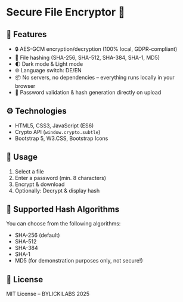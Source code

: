 # Secure File Encryptor 🔐

## 🌟 Features

- 🔒 AES-GCM encryption/decryption (100% local, GDPR-compliant)
- 🧾 File hashing (SHA-256, SHA-512, SHA-384, SHA-1, MD5)
- 🌓 Dark mode & Light mode
- 🌐 Language switch: DE/EN
- 📦 No servers, no dependencies – everything runs locally in your browser
- 🧠 Password validation & hash generation directly on upload

## ⚙️ Technologies

- HTML5, CSS3, JavaScript (ES6)
- Crypto API (`window.crypto.subtle`)
- Bootstrap 5, W3.CSS, Bootstrap Icons

## 🔧 Usage

1. Select a file
2. Enter a password (min. 8 characters)
3. Encrypt & download
4. Optionally: Decrypt & display hash

## 📁 Supported Hash Algorithms

You can choose from the following algorithms:

- SHA-256 (default)
- SHA-512
- SHA-384
- SHA-1
- MD5 (for demonstration purposes only, not secure!)

## 📜 License

MIT License – BYLICKILABS 2025

